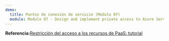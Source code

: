 ```yaml
---
demo:
  title: Puntos de conexión de servicio (Módulo 07)
  module: Module 07 - Design and implement private access to Azure Services
---
```


**Referencia:**[Restricción del acceso a los recursos de PaaS: tutorial](https://learn.microsoft.com/azure/virtual-network/tutorial-restrict-network-access-to-resources?tabs=portal)

